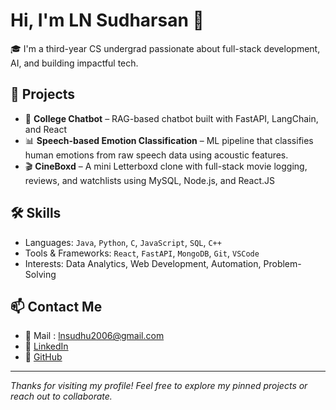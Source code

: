 # Hi, I'm LN Sudharsan 👋

🎓 I'm a third-year CS undergrad passionate about full-stack development, AI, and building impactful tech.

## 🚀 Projects
- 🤖 **College Chatbot** – RAG-based chatbot built with FastAPI, LangChain, and React
- 📊 **Speech-based Emotion Classification** – ML pipeline that classifies human emotions from raw speech data using acoustic features.
- 🎬 **CineBoxd** – A mini Letterboxd clone with full-stack movie logging, reviews, and watchlists using MySQL, Node.js, and React.JS

## 🛠️ Skills
- Languages: `Java`, `Python`, `C`, `JavaScript`, `SQL`, `C++`
- Tools & Frameworks: `React`, `FastAPI`, `MongoDB`, `Git`, `VSCode`
- Interests: Data Analytics, Web Development, Automation, Problem-Solving

## 📫 Contact Me
- 📧 Mail : [lnsudhu2006@gmail.com](mailto:lnsudhu2006@gmail.com)
- 🔗 [LinkedIn](https://www.linkedin.com/in/ln-sudharsan-0694302b3/)
- 🐙 [GitHub](https://github.com/sudharsanln)

---

_Thanks for visiting my profile! Feel free to explore my pinned projects or reach out to collaborate._
